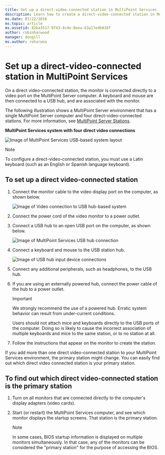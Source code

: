 ```yaml
---
title: Set up a direct-video-connected station in MultiPoint Services
description: Learn how to create a direct-video-connected station in MultiPoint Services
ms.date: 07/22/2016
ms.topic: article
ms.assetid: 82ba3517-9743-4cde-8eea-63a17edb016f
author: robinharwood
manager: dongill
ms.author: roharwoo
---
```

# Set up a direct-video-connected station in MultiPoint Services
On a direct video-connected station, the monitor is connected directly to a video port on the MultiPoint Server computer. A keyboard and mouse are then connected to a USB hub, and are associated with the monitor.

The following illustration shows a MultiPoint Server environment that has a single MultiPoint Server computer and four direct-video-connected stations. For more information, see [MultiPoint Server Stations](MultiPoint-services-Stations.md).

**MultiPoint Services system with four direct video connections**

![Image of MultiPoint Services USB-based system layout](./media/WMSMultiPointServerUSBSystemLayout.gif)

> [!NOTE]
> To configure a direct-video-connected station, you must use a Latin keyboard (such as an English or Spanish language keyboard).

## To set up a direct video-connected station

1.  Connect the monitor cable to the video display port on the computer, as shown below.

    ![Image of Video connection to USB hub-based system](./media/WMSVideoConnection.gif)

2.  Connect the power cord of the video monitor to a power outlet.

3.  Connect a USB hub to an open USB port on the computer, as shown below.

    ![Image of MultiPoint Services USB hub connection](./media/WMSUSBHubConnection.gif)

4.  Connect a keyboard and mouse to the USB station hub.

    ![Image of USB hub input device connections](./media/WMSUSBDeviceConnection.gif)

5.  Connect any additional peripherals, such as headphones, to the USB hub.

6.  If you are using an externally powered hub, connect the power cable of the hub to a power outlet.

    > [!IMPORTANT]
    > We strongly recommend the use of a powered hub. Erratic system behavior can result from under-current conditions.
    >
    > Users should not attach mice and keyboards directly to the USB ports of the computer. Doing so is likely to cause the incorrect association of multiple keyboards and mice to the same station, or to no station at all.

7.  Follow the instructions that appear on the monitor to create the station.

If you add more than one direct video-connected station to your MultiPoint Services environment, the primary station might change. You can easily find out which direct video connected station is your primary station.

## To find out which direct video-connected station is the primary station

1.  Turn on all monitors that are connected directly to the computer's display adapters (video cards).

2.  Start (or restart) the MultiPoint Services computer, and see which monitor displays the startup screens. That station is the primary station.

    > [!NOTE]
    > In some cases, BIOS startup information is displayed on multiple monitors simultaneously. In that case, any of the monitors can be considered the "primary station" for the purpose of accessing the BIOS.

